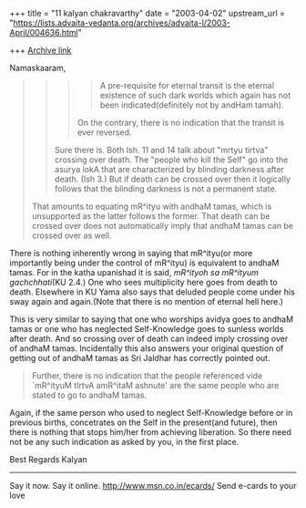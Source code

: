 +++
title = "11 kalyan chakravarthy"
date = "2003-04-02"
upstream_url = "https://lists.advaita-vedanta.org/archives/advaita-l/2003-April/004636.html"

+++
[Archive link](https://lists.advaita-vedanta.org/archives/advaita-l/2003-April/004636.html)

Namaskaaram,

> > > > A pre-requisite for eternal transit is the eternal existence of
> > > > such dark worlds which again has not been indicated(definitely not
>by andHam
> > > > tamah).
> > >
> > > On the contrary, there is no indication that the transit is ever
>reversed.
> >
> > Sure there is.  Both Ish. 11 and 14 talk about "mrtyu tirtva" crossing
> > over death.  The "people who kill the Self" go into the asurya lokA
> > that are characterized by blinding darkness after death.  (Ish 3.)  But
>if
> > death can be crossed over then it logically follows that the blinding
> > darkness is not a permanent state.
>
>That amounts to equating mR^ityu with andhaM tamas, which is unsupported
>as the latter follows the former.  That death can be crossed over does not
>automatically imply that andhaM tamas can be crossed over as well.

There is nothing inherently wrong in saying that mR^ityu(or more importantly
being under the control of mR^ityu) is equivalent to andhaM tamas. For in
the katha upanishad it is said, *mR^ityoh sa mR^ityum gachchhati*(KU 2.4.)
One who sees multiplicity here goes from death to death. Elsewhere in KU
Yama also says that deluded people come under his sway again and again.(Note
that there is no mention of eternal hell here.)

This is very similar to saying that one who worships avidya goes to andhaM
tamas or one who has neglected Self-Knowledge goes to sunless worlds after
death. And so crossing over of death can indeed imply crossing over of
andhaM tamas. Incidentally this also answers your original question of
getting out of andhaM tamas as Sri Jaldhar has correctly pointed out.

>Further, there is no indication that the people referenced vide `mR^ityuM
>tIrtvA amR^itaM ashnute' are the same people who are stated to go to
>andhaM tamas.

Again, if the same person who used to neglect Self-Knowledge before or in
previous births, concetrates on the Self in the present(and future), then
there is nothing that stops him/her from achieving liberation. So there need
not be any such indication as asked by you, in the first place.


Best Regards
Kalyan




_________________________________________________________________
Say it now. Say it online. http://www.msn.co.in/ecards/ Send e-cards to your
love

